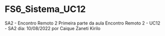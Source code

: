 # FS6_Sistema_UC12
SA2 - Encontro Remoto 2
Primeira parte da aula Encontro Remoto 2 - UC12 - SA2
 dia: 10/08/2022 por Caique Zaneti Kirilo

